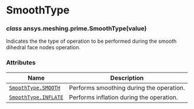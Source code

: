 # SmoothType



### *class* ansys.meshing.prime.SmoothType(value)

Indicates the the type of operation to be performed during the smooth dihedral face nodes operation.

<!-- !! processed by numpydoc !! -->

### Attributes

| Name | Description |
|----------------------------------------------------------------------------------------------------------|--------------------------------------------|
| [`SmoothType.SMOOTH`](ansys.meshing.prime.SmoothType.SMOOTH.md#ansys.meshing.prime.SmoothType.SMOOTH)    | Performs smoothing during the operation.   |
| [`SmoothType.INFLATE`](ansys.meshing.prime.SmoothType.INFLATE.md#ansys.meshing.prime.SmoothType.INFLATE) | Performs inflation during the operation.   |


